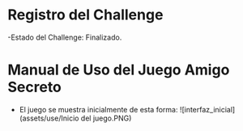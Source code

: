 <h1>Registro del Challenge</h1>

-Estado del Challenge: Finalizado.

# Manual de Uso del Juego Amigo Secreto

- El juego se muestra inicialmente de esta forma:
![interfaz_inicial](assets/use/Inicio del juego.PNG)
